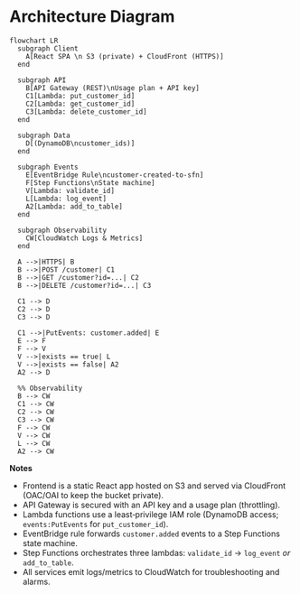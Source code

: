 # Architecture Diagram

```mermaid
flowchart LR
  subgraph Client
    A[React SPA \n S3 (private) + CloudFront (HTTPS)]
  end

  subgraph API
    B[API Gateway (REST)\nUsage plan + API key]
    C1[Lambda: put_customer_id]
    C2[Lambda: get_customer_id]
    C3[Lambda: delete_customer_id]
  end

  subgraph Data
    D[(DynamoDB\ncustomer_ids)]
  end

  subgraph Events
    E[EventBridge Rule\ncustomer-created-to-sfn]
    F[Step Functions\nState machine]
    V[Lambda: validate_id]
    L[Lambda: log_event]
    A2[Lambda: add_to_table]
  end

  subgraph Observability
    CW[CloudWatch Logs & Metrics]
  end

  A -->|HTTPS| B
  B -->|POST /customer| C1
  B -->|GET /customer?id=...| C2
  B -->|DELETE /customer?id=...| C3

  C1 --> D
  C2 --> D
  C3 --> D

  C1 -->|PutEvents: customer.added| E
  E --> F
  F --> V
  V -->|exists == true| L
  V -->|exists == false| A2
  A2 --> D

  %% Observability
  B --> CW
  C1 --> CW
  C2 --> CW
  C3 --> CW
  F --> CW
  V --> CW
  L --> CW
  A2 --> CW
```

**Notes**

-   Frontend is a static React app hosted on S3 and served via CloudFront (OAC/OAI to keep the bucket private).
-   API Gateway is secured with an API key and a usage plan (throttling).
-   Lambda functions use a least‑privilege IAM role (DynamoDB access; `events:PutEvents` for `put_customer_id`).
-   EventBridge rule forwards `customer.added` events to a Step Functions state machine.
-   Step Functions orchestrates three lambdas: `validate_id` → `log_event` _or_ `add_to_table`.
-   All services emit logs/metrics to CloudWatch for troubleshooting and alarms.
